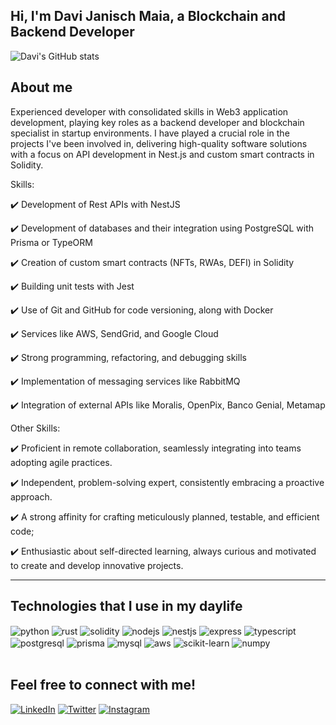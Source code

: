 ## Hi, I'm Davi Janisch Maia, a Blockchain and Backend Developer

![Davi's GitHub stats](https://github-readme-stats.vercel.app/api?username=davi12345452&theme=dark&show_icons=true)

## About me

<div>
<p>Experienced developer with consolidated skills in Web3 application development, playing key roles as a backend developer and blockchain specialist in startup environments. I have played a crucial role in the projects I've been involved in, delivering high-quality software solutions with a focus on API development in Nest.js and custom smart contracts in Solidity.</p>

<p>Skills:</p>

<p>✔️ Development of Rest APIs with NestJS</p>
<p>✔️ Development of databases and their integration using PostgreSQL with Prisma or TypeORM</p>
<p>✔️ Creation of custom smart contracts (NFTs, RWAs, DEFI) in Solidity</p>
<p>✔️ Building unit tests with Jest</p>
<p>✔️ Use of Git and GitHub for code versioning, along with Docker</p>
<p>✔️ Services like AWS, SendGrid, and Google Cloud</p>
<p>✔️ Strong programming, refactoring, and debugging skills</p>
<p>✔️ Implementation of messaging services like RabbitMQ</p>
<p>✔️ Integration of external APIs like Moralis, OpenPix, Banco Genial, Metamap</p>

<p>Other Skills:</p>

<p>✔️ Proficient in remote collaboration, seamlessly integrating into teams adopting agile practices.</p>
<p>✔️ Independent, problem-solving expert, consistently embracing a proactive approach.</p>
<p>✔️ A strong affinity for crafting meticulously planned, testable, and efficient code;</p>
<p>✔️ Enthusiastic about self-directed learning, always curious and motivated to create and develop innovative projects.</p>
<hr>

## Technologies that I use in my daylife

<div style="display: inline_block">
  <img align="center" alt="python" src="https://img.shields.io/badge/-Python-3776AB?style=flat-square&logo=python&logoColor=white" />
  <img align="center" alt="rust" src="https://img.shields.io/badge/-Rust-000000?style=flat-square&logo=rust&logoColor=white" />
  <img align="center" alt="solidity" src="https://img.shields.io/badge/-Solidity-363636?style=flat-square&logo=solidity&logoColor=white" />
  <img align="center" alt="nodejs" src="https://img.shields.io/badge/Node.js-43853D?style=for-the-badge&logo=node.js&logoColor=white" />  
  <img align="center" alt="nestjs" src="https://img.shields.io/badge/-NestJs-E0234E?style=for-the-badge&logo=nestjs&logoColor=white" />
  <img align="center" alt="express" src="https://img.shields.io/badge/-Express-000000?style=for-the-badge&logo=express&logoColor=white" />
  <img align="center" alt="typescript" src="https://img.shields.io/badge/-Typescript-000000?style=for-the-badge&logo=typescript&logoColor=white" />
</div>
<div>
  <img align="center" alt="postgresql" src="https://img.shields.io/badge/-PostgreSQL-4169E1?style=for-the-badge&logo=postgresql&logoColor=white" />
  <img align="center" alt="prisma" src="https://img.shields.io/badge/-Prisma-2D3748?style=flat-square&logo=prisma&logoColor=white" />
  <img align="center" alt="mysql" src="https://img.shields.io/badge/-MySQL-4479A1?style=flat-square&logo=mysql&logoColor=white" />
  <img align="center" alt="aws" src="https://img.shields.io/badge/-Amazon%20Web%20Services-232F3E?style=flat-square&logo=amazon-aws&logoColor=white" />
  <img align="center" alt="scikit-learn" src="https://img.shields.io/badge/-scikit--learn-F7931E?style=flat-square&logo=scikit-learn&logoColor=white" />
  <img align="center" alt="numpy" src="https://img.shields.io/badge/-NumPy-013243?style=flat-square&logo=numpy&logoColor=white" />  
</div><br/>

## Feel free to connect with me!

[![LinkedIn](https://img.shields.io/badge/-LinkedIn-0077B5?style=flat-square&logo=linkedin&logoColor=white)](https://www.linkedin.com/in/davi-janisch-maia-a67275209/)
[![Twitter](https://img.shields.io/badge/-Twitter-1DA1F2?style=flat-square&logo=twitter&logoColor=white)](https://twitter.com/wg452)
[![Instagram](https://img.shields.io/badge/-Instagram-E4405F?style=flat-square&logo=instagram&logoColor=white)](https://www.instagram.com/davi_maia123/)

